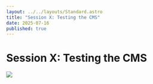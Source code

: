 ```yaml
---
layout: ../../layouts/Standard.astro
title: "Session X: Testing the CMS"
date: 2025-07-16
published: true
---
```

# Session X: Testing the CMS

![](/dpi-map.png)